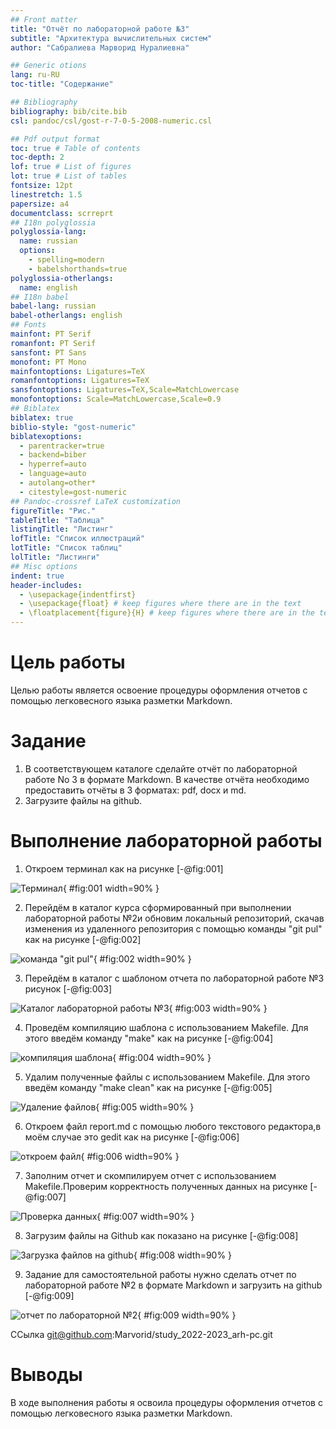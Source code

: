 ```yaml
---
## Front matter
title: "Отчёт по лабораторной работе №3"
subtitle: "Архитектура вычислительных систем"
author: "Сабралиева Марворид Нуралиевна"

## Generic otions
lang: ru-RU
toc-title: "Содержание"

## Bibliography
bibliography: bib/cite.bib
csl: pandoc/csl/gost-r-7-0-5-2008-numeric.csl

## Pdf output format
toc: true # Table of contents
toc-depth: 2
lof: true # List of figures
lot: true # List of tables
fontsize: 12pt
linestretch: 1.5
papersize: a4
documentclass: scrreprt
## I18n polyglossia
polyglossia-lang:
  name: russian
  options:
	- spelling=modern
	- babelshorthands=true
polyglossia-otherlangs:
  name: english
## I18n babel
babel-lang: russian
babel-otherlangs: english
## Fonts
mainfont: PT Serif
romanfont: PT Serif
sansfont: PT Sans
monofont: PT Mono
mainfontoptions: Ligatures=TeX
romanfontoptions: Ligatures=TeX
sansfontoptions: Ligatures=TeX,Scale=MatchLowercase
monofontoptions: Scale=MatchLowercase,Scale=0.9
## Biblatex
biblatex: true
biblio-style: "gost-numeric"
biblatexoptions:
  - parentracker=true
  - backend=biber
  - hyperref=auto
  - language=auto
  - autolang=other*
  - citestyle=gost-numeric
## Pandoc-crossref LaTeX customization
figureTitle: "Рис."
tableTitle: "Таблица"
listingTitle: "Листинг"
lofTitle: "Список иллюстраций"
lotTitle: "Список таблиц"
lolTitle: "Листинги"
## Misc options
indent: true
header-includes:
  - \usepackage{indentfirst}
  - \usepackage{float} # keep figures where there are in the text
  - \floatplacement{figure}{H} # keep figures where there are in the text
---
```


# Цель работы

Целью работы является освоение процедуры оформления отчетов с помощью
легковесного языка разметки Markdown.
# Задание

1. В соответствующем каталоге сделайте отчёт по лабораторной работе No 3
в формате Markdown. В качестве отчёта необходимо предоставить отчёты
в 3 форматах: pdf, docx и md.
2. Загрузите файлы на github.


# Выполнение лабораторной работы
1. Откроем терминал как на рисунке [-@fig:001]

![Терминал](image/im1.png){ #fig:001 width=90% }

2. Перейдём в каталог курса сформированный при выполнении лабораторной работы №2и обновим локальный репозиторий, скачав изменения из удаленного репозитория с помощью команды "git pul" как на рисунке [-@fig:002]

![команда "git pul" ](image/im2.png){ #fig:002 width=90% }

3. Перейдём в каталог с шаблоном отчета по лабораторной работе №3 рисунок [-@fig:003]

![Каталог лабораторной работы №3](image/im3.png){ #fig:003 width=90% }

4. Проведём компиляцию шаблона с использованием Makefile. Для этого введём команду "make" как на рисунке [-@fig:004]

![компиляция шаблона](image/im4.png){ #fig:004 width=90% }

5. Удалим полученные файлы с использованием Makefile. Для этого введём команду "make clean" как на рисунке [-@fig:005]

![Удаление файлов](image/im5.png){ #fig:005 width=90% }

6. Откроем файл report.md c помощью любого текстового редактора,в моём случае это gedit как на рисунке [-@fig:006]

![откроем файл](image/im6.png){ #fig:006 width=90% }

7. Заполним отчет и скомпилируем отчет с использованием Makefile.Проверим корректность полученных данных на рисунке [-@fig:007]

![Проверка данных](image/im7.png){ #fig:007 width=90% }

8. Загрузим файлы на Github как показано на рисунке [-@fig:008]

![Загрузка файлов на github](image/im8.png){ #fig:008 width=90% }

9. Задание для самостоятельной работы
нужно сделать отчет по лабораторной работе №2 в формате Markdown и загрузить на github  [-@fig:009]

![отчет по лабораторной №2](image/im9.png){ #fig:009 width=90% }

ССылка git@github.com:Marvorid/study_2022-2023_arh-pc.git


# Выводы
В ходе выполнения работы я освоила процедуры оформления отчетов с помощью легковесного языка разметки Markdown.


